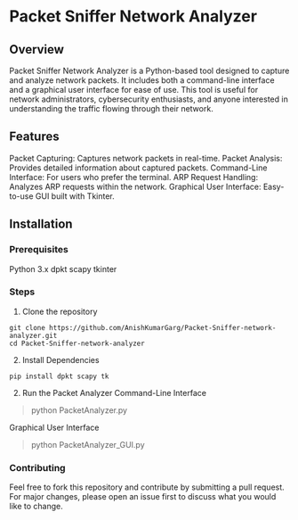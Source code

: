 # Packet Sniffer Network Analyzer
## Overview
Packet Sniffer Network Analyzer is a Python-based tool designed to capture and analyze network packets. It includes both a command-line interface and a graphical user interface for ease of use. This tool is useful for network administrators, cybersecurity enthusiasts, and anyone interested in understanding the traffic flowing through their network.
## Features
Packet Capturing: Captures network packets in real-time.
Packet Analysis: Provides detailed information about captured packets.
Command-Line Interface: For users who prefer the terminal.
ARP Request Handling: Analyzes ARP requests within the network.
Graphical User Interface: Easy-to-use GUI built with Tkinter.
## Installation
### Prerequisites
Python 3.x
dpkt
scapy
tkinter
### Steps
1. Clone the repository
```
git clone https://github.com/AnishKumarGarg/Packet-Sniffer-network-analyzer.git
cd Packet-Sniffer-network-analyzer
```
2. Install Dependencies
```
pip install dpkt scapy tk
```
2. Run the Packet Analyzer
Command-Line Interface
> python PacketAnalyzer.py

Graphical User Interface
> python PacketAnalyzer_GUI.py

### Contributing
Feel free to fork this repository and contribute by submitting a pull request. For major changes, please open an issue first to discuss what you would like to change.
